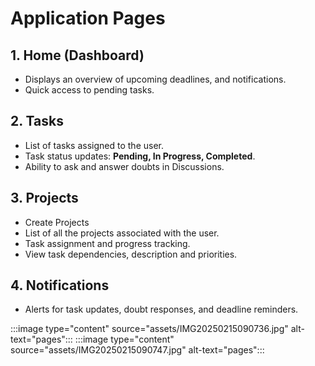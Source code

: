 # Application Pages

## 1. Home (Dashboard)
- Displays an overview of upcoming deadlines, and notifications.
- Quick access to pending tasks.

## 2. Tasks
- List of tasks assigned to the user.
- Task status updates: **Pending, In Progress, Completed**.
- Ability to ask and answer doubts in Discussions.

## 3. Projects
- Create Projects
- List of all the projects associated with the user.
- Task assignment and progress tracking.
- View task dependencies, description and priorities.

## 4. Notifications
- Alerts for task updates, doubt responses, and deadline reminders.

:::image type="content" source="assets/IMG20250215090736.jpg" alt-text="pages":::
:::image type="content" source="assets/IMG20250215090747.jpg" alt-text="pages":::